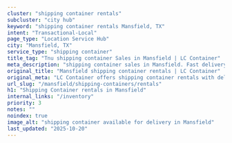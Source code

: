 ```yaml
---
cluster: "shipping container rentals"
subcluster: "city hub"
keyword: "shipping container rentals Mansfield, TX"
intent: "Transactional-Local"
page_type: "Location Service Hub"
city: "Mansfield, TX"
service_type: "shipping container"
title_tag: "Tnu shipping container Sales in Mansfield | LC Container"
meta_description: "shipping container sales in Mansfield. Fast delivery, competitive pricing. Serving shipping containers area. Quote ID: 8WA. Call (214) 524-4168 for your free quote today."
original_title: "Mansfield shipping container rentals | LC Container"
original_meta: "LC Container offers shipping container rentals with delivery in Mansfield, TX. Local. Fast quotes. Since 2003."
url_slug: "/mansfield/shipping-containers/rentals"
h1: "Shipping Container rentals in Mansfield"
internal_links: "/inventory"
priority: 3
notes: ""
noindex: true
image_alt: "shipping container available for delivery in Mansfield"
last_updated: "2025-10-20"
---
```


<!-- TODO: Add unique city/inventory copy, images, and internal links here. -->
